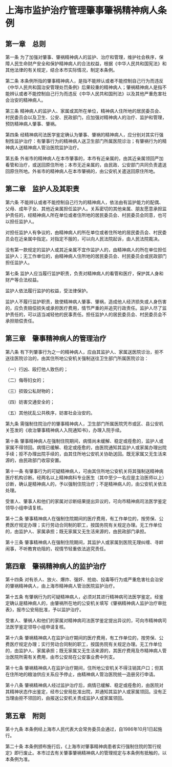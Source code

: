# 上海市监护治疗管理肇事肇祸精神病人条例

<!-- INFO END -->

## 第一章　总则

第一条 为了加强对肇事、肇祸精神病人的监护、治疗和管理，维护社会秩序，保障人民生命财产安全和保护精神病人的合法权益，根据《中华人民共和国宪法》和其他法律的有关规定，结合本市实际情况，制定本条例。

第二条 本条例所指的肇事精神病人，是指不能辨认或者不能控制自己行为而违反《中华人民共和国治安管理处罚条例》后果较重的精神病人；肇祸精神病人是指不能辨认或者不能控制自己行为而违反《中华人民共和国刑法》以及其他严重危害社会治安的精神病人。

第三条 精神病人的监护人、家属或其所在单位，精神病人住所地的居民委员会、村民委员会以及卫生、公安、民政部门，应加强对精神病人的治疗、监护和管理，预防精神病人肇事、肇祸。

第四条 经精神病司法医学鉴定确认为肇事、肇祸的精神病人，应分别对其实行强制性监护治疗：有肇事行为的精神病人送卫生部门所属医院诊治；有肇祸行为的精神病人送精神病人管治医院监护治疗。

第五条 外省市的精神病人在本市肇事的，本市有近亲属的，由其近亲属领回严加看管和治疗，或送回原住所地；本市无近亲属的，由民政、公安部门共同负责遣送回原住所地。外省市的精神病人在本市肇祸的，由公安机关遣送回原住所地。

## 第二章　监护人及其职责

第六条 不能辨认或者不能控制自己行为的精神病人，依法由有监护能力的配偶、父母、成年子女、其他近亲属担任监护人。关系密切的其他亲属、朋友愿意承担监护责任的，经精神病人所在单位或者住所地的居民委员会、村民委员会同意，也可以担任监护人。

对担任监护人有争议的，由精神病人的所在单位或者住所地的居民委员会、村民委员会在近亲属中指定。对指定不服的，可以向人民法院起诉，由人民法院裁决。

没有第一款规定的监护人或其近亲属不宜作监护人的，由精神病人的所在单位担任监护人；无工作单位的，由精神病人住所地的居民委员会、村民委员会或民政部门担任监护人。

第七条 监护人应当履行监护职责，负责对精神病人的看管和医疗，保护其人身和财产等合法权益。

监护人依法履行监护的权益，受法律保护。

监护人不履行监护职责，致使精神病人肇事、肇祸，造成他人经济损失或人身伤害的，应负责赔偿损失或承担医疗费用，情节严重的并追究行政责任。监护人尽了监护责任的，可以适当减轻他的民事责任。担任监护人的居民委员会、村民委员会不承担赔偿责任。

## 第三章　肇事精神病人的管理治疗

第八条 有下列肇事行为之一的精神病人，应由其监护人、家属送医院诊治，拒不送往医院诊治的，由其住所地公安机关强制送往卫生部门所属医院诊治：

（一）行凶、殴打他人致伤的；

（二）侮辱妇女的；

（三）损毁公私财物的；

（四）妨害交通安全的；

（五）其他扰乱公共秩序，妨害社会治安的。

第九条 需强制住院治疗的肇事精神病人，卫生部门所属医院凭市或区、县公安机关签发的《收治肇事精神病人入院通知书》，办理入院手续。

第十条 肇事精神病人在强制住院期间，病情尚未缓解、稳定或痊愈的，监护人或家属不得领回。病情已缓解、稳定或痊愈的，由医院通知其监护人或家属办理出院手续；拒不办理出院手续的，由其住所地公安机关协助送回。既无家属又无生活来源的，由民政部门收容安置。

第十一条 有肇事行为的可疑精神病人，可由其住所地公安机关将其强制送精神病医疗机构诊断。经两名以上精神病科专业医生（其中至少一名应是主治医师以上）诊断，确认是精神病人的，予以强制住院治疗；不是精神病人的，由公安机关依法处理。

受害人、肇事人和他们的家属对诊断结果提出异议的，可向市精神病司法医学鉴定领导小组申请复核。

第十二条 肇事精神病人在强制住院期间的医疗费用，有工作单位的，按劳保、公费医疗规定办理；实行劳动合同制的职工，按国务院有关规定办理。无工作单位的，由监护人、家属承担；既无家属又无生活来源的，由民政部门承担。

第十三条 肇事精神病人在强制住院期间，其监护人或家属到医院无理纠缠、寻衅闹事，不听教育劝阻的，视情节轻重依法追究责任。

## 第四章　肇祸精神病人的监护治疗

第十四条 对有杀人、放火、爆炸、强奸、抢劫、投毒等行为或严重危害社会治安的肇祸精神病人，由上海市精神病人管治医院监护治疗。

第十五条 有肇祸行为的可疑精神病人，必须对其进行精神病司法医学鉴定。经鉴定确认是精神病人的，由肇祸所在地的公安机关填写《肇祸精神病人监护治疗审批表》，报市公安局批准，予以监护治疗。

受害人、肇祸人和他们的家属对精神病司法医学鉴定提出异议的，可向市精神病司法医学鉴定领导小组申请复核。

第十六条 肇祸精神病人在监护治疗期间的医疗费用，有工作单位的，按劳保、公费医疗规定办理；实行劳动合同制的职工，按国务院有关规定办理。无工作单位的，由监护人、家属承担；既无家属又无生活来源的，其医疗费用及市精神病人管治医院所需有关费用，由市公安局在公安事业费中列支。

第十七条 肇祸精神病人在监护治疗期间，住所地公安机关不得注销其户口；但其在住所地的粮油供应关系应予停止，由精神病人管治医院统一造册另行申请。

第十八条 肇祸精神病人经过监护治疗后，病情已缓解、稳定或痊愈的，由医院对其精神状态作出鉴定，经市公安局批准出院，并通知其监护人或家属领回。没有正当理由拒不领回的，由报送公安机关责成监护人或家属领回。

## 第五章　附则

第十九条 本条例经上海市人民代表大会常务委员会通过，自1986年10月1日起施行。

第二十条 本条例颁布施行后，《上海市对肇事精神病患者实行强制住院的暂行规定》即行废止。本市过去有关肇事肇祸精神病人的管理规定与本条例有抵触的，以本条例为准。

